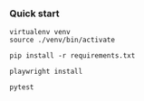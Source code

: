 ### Quick start

```
virtualenv venv
source ./venv/bin/activate

pip install -r requirements.txt

playwright install

pytest
```

